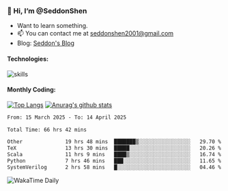 ### 👋 Hi, I’m @SeddonShen
- Want to learn something.
- 📫 You can contact me at seddonshen2001@gmail.com
- Blog: [Seddon's Blog](https://seddonshen.github.io/)
#### Technologies:

![skills](https://skillicons.dev/icons?i=scala,js,html,css,bootstrap,jquery,c,cpp,cloudflare,django,docker,flask,git,github,githubactions,linux,latex,mysql,nodejs,ps,php,pr,py,raspberrypi,redis,unreal,v,vscode,vue,bash)

#### Monthly Coding:
[![Top Langs](https://github-readme-stats.vercel.app/api/top-langs?username=seddonshen&show_icons=true&locale=en&layout=compact&hide=html&langs_count=8)](https://github.com/SeddonShen/)
[![Anurag's github stats](https://github-readme-stats.vercel.app/api?username=SeddonShen&count_private=true&show_icons=true)](https://github.com/anuraghazra/github-readme-stats)
<!--START_SECTION:waka-->

```txt
From: 15 March 2025 - To: 14 April 2025

Total Time: 66 hrs 42 mins

Other              19 hrs 48 mins  ███████▒░░░░░░░░░░░░░░░░░   29.70 %
TeX                13 hrs 30 mins  █████░░░░░░░░░░░░░░░░░░░░   20.26 %
Scala              11 hrs 9 mins   ████▒░░░░░░░░░░░░░░░░░░░░   16.74 %
Python             7 hrs 46 mins   ███░░░░░░░░░░░░░░░░░░░░░░   11.65 %
SystemVerilog      2 hrs 58 mins   █░░░░░░░░░░░░░░░░░░░░░░░░   04.46 %
```

<!--END_SECTION:waka-->

![WakaTime Daily](https://wakatime.com/share/@seddon2001/61a7e342-5f12-4fea-bf92-1fac161e97d6.svg)
<!---
SeddonShen/SeddonShen is a ✨ special ✨ repository because its `README.md` (this file) appears on your GitHub profile.
You can click the Preview link to take a look at your changes.
--->

